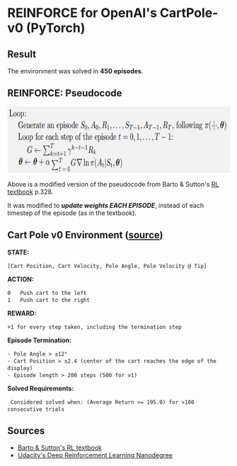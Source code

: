 # REINFORCE for OpenAI's CartPole-v0 (PyTorch)

## Result

The environment was solved in **450 episodes**.


## REINFORCE: Pseudocode

<p align="center"><img src="assets/formula.png" height = "150"></p>

Above is a modified version of the pseudocode from Barto & Sutton's [RL textbook](https://www.andrew.cmu.edu/course/10-703/textbook/BartoSutton.pdf) p.328.

It was modified to ***update weights EACH EPISODE***, instead of each timestep of the episode (as in the textbook).


## Cart Pole v0 Environment ([source](https://github.com/openai/gym/wiki/CartPole-v0)) ##

**STATE:**

    [Cart Position,	Cart Velocity, Pole Angle, Pole Velocity @ Tip] 
    
**ACTION:**

    0	Push cart to the left
    1	Push cart to the right
    
**REWARD:**
    
    +1 for every step taken, including the termination step
    
**Episode Termination:**

    - Pole Angle > ±12°
    - Cart Position > ±2.4 (center of the cart reaches the edge of the display)
    - Episode length > 200 steps (500 for v1)
    
**Solved Requirements:**
        
     Considered solved when: (Average Return >= 195.0) for >100 consecutive trials


## Sources
* [Barto & Sutton's RL textbook](https://www.andrew.cmu.edu/course/10-703/textbook/BartoSutton.pdf)
* [Udacity's Deep Reinforcement Learning Nanodegree](https://classroom.udacity.com/nanodegrees/nd893/dashboard/overview)
